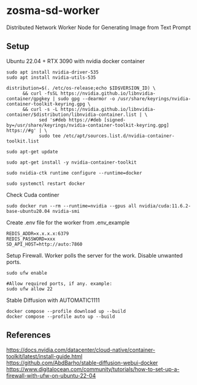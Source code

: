 # zosma-sd-worker

Distributed Network Worker Node for Generating Image from Text Prompt


## Setup

Ubuntu 22.04 + RTX 3090 with nvidia docker container
```
sudo apt install nvidia-driver-535
sudo apt install nvidia-utils-535
```

```
distribution=$(. /etc/os-release;echo $ID$VERSION_ID) \
      && curl -fsSL https://nvidia.github.io/libnvidia-container/gpgkey | sudo gpg --dearmor -o /usr/share/keyrings/nvidia-container-toolkit-keyring.gpg \
      && curl -s -L https://nvidia.github.io/libnvidia-container/$distribution/libnvidia-container.list | \
            sed 's#deb https://#deb [signed-by=/usr/share/keyrings/nvidia-container-toolkit-keyring.gpg] https://#g' | \
            sudo tee /etc/apt/sources.list.d/nvidia-container-toolkit.list

sudo apt-get update

sudo apt-get install -y nvidia-container-toolkit

sudo nvidia-ctk runtime configure --runtime=docker

sudo systemctl restart docker
```

Check Cuda continer
```
sudo docker run --rm --runtime=nvidia --gpus all nvidia/cuda:11.6.2-base-ubuntu20.04 nvidia-smi
```

Create .env file for the worker from .env_example

```
REDIS_ADDR=x.x.x.x:6379
REDIS_PASSWORD=xxx
SD_API_HOST=http://auto:7860
```
Setup Firewall. Worker polls the server for the work. Disable unwanted ports.
```
sudo ufw enable

#Allow required ports, if any. example:
sudo ufw allow 22
```
Stable Diffusion with AUTOMATIC1111
```
docker compose --profile download up --build
docker compose --profile auto up --build
```


## References
https://docs.nvidia.com/datacenter/cloud-native/container-toolkit/latest/install-guide.html  
https://github.com/AbdBarho/stable-diffusion-webui-docker  
https://www.digitalocean.com/community/tutorials/how-to-set-up-a-firewall-with-ufw-on-ubuntu-22-04  
